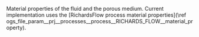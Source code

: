 Material properties of the fluid and the porous medium. Current implementation
uses the
[RichardsFlow process material properties](\ref ogs_file_param__prj__processes__process__RICHARDS_FLOW__material_property).
